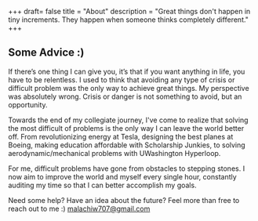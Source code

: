 +++
draft= false
title = "About"
description = "Great things don't happen in tiny increments. They happen when someone thinks completely different."
+++

## Some Advice :)

If there’s one thing I can give you, it’s that if you want anything in life, you have to be relentless. I used to think that avoiding any type of crisis or difficult problem was the only way to achieve great things. My perspective was absolutely wrong. Crisis or danger is not something to avoid, but an opportunity.

Towards the end of my collegiate journey, I've come to realize that solving the most difficult of problems is the only way I can leave the world better off. From revolutionizing energy at Tesla, designing the best planes at Boeing, making education affordable with Scholarship Junkies, to solving aerodynamic/mechanical problems with UWashington Hyperloop.

For me, difficult problems have gone from obstacles to stepping stones. I now aim to improve the world and myself every single hour, constantly auditing my time so that I can better accomplish my goals.

Need some help? Have an idea about the future? Feel more than free to reach out to me :)
malachiw707@gmail.com
